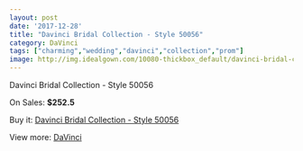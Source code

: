 ```yaml
---
layout: post
date: '2017-12-28'
title: "Davinci Bridal Collection - Style 50056"
category: DaVinci
tags: ["charming","wedding","davinci","collection","prom"]
image: http://img.idealgown.com/10080-thickbox_default/davinci-bridal-collection-style-50056.jpg
---
```

Davinci Bridal Collection - Style 50056

On Sales: **$252.5**
<a href="https://www.idealgown.com/en/davinci/4152-davinci-bridal-collection-style-50056.html"><amp-img layout="responsive" width="600" height="600" src="//img.idealgown.com/10080-thickbox_default/davinci-bridal-collection-style-50056.jpg" alt="Davinci Bridal Collection - Style 50056 0" /></a>
<a href="https://www.idealgown.com/en/davinci/4152-davinci-bridal-collection-style-50056.html"><amp-img layout="responsive" width="600" height="600" src="//img.idealgown.com/10079-thickbox_default/davinci-bridal-collection-style-50056.jpg" alt="Davinci Bridal Collection - Style 50056 1" /></a>
<a href="https://www.idealgown.com/en/davinci/4152-davinci-bridal-collection-style-50056.html"><amp-img layout="responsive" width="600" height="600" src="//img.idealgown.com/10078-thickbox_default/davinci-bridal-collection-style-50056.jpg" alt="Davinci Bridal Collection - Style 50056 2" /></a>

Buy it: [Davinci Bridal Collection - Style 50056](https://www.idealgown.com/en/davinci/4152-davinci-bridal-collection-style-50056.html "Davinci Bridal Collection - Style 50056")

View more: [DaVinci](https://www.idealgown.com/en/48-davinci "DaVinci")